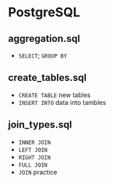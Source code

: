 # PostgreSQL

## **aggregation.sql**
- `SELECT`; `GROUP BY`


## **create_tables.sql**
- `CREATE TABLE` new tables
- `INSERT INTO` data into tambles


## **join_types.sql**
- `INNER JOIN`
- `LEFT JOIN`
- `RIGHT JOIN`
- `FULL JOIN`
- `JOIN` practice